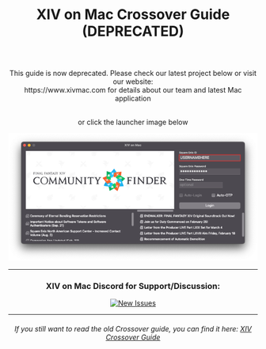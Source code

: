 <h1><p align="center">XIV on Mac Crossover Guide (DEPRECATED)</p></h1><br>


<p align="center">This guide is now deprecated. Please check our latest project below or visit our website:<br> https://www.xivmac.com for details about our team and latest Mac application <br><br>
<p align="center">or click the launcher image below</p></h6>
 
 <a href="https://www.xivmac.com/" title="XIV On Mac Website">
 <img src="https://raw.githubusercontent.com/seathasky/FF14-MAC_ModSupport/main/xivmac2.png"></a> <br>

 
 ---
 
 <div align="center">
 <h3>XIV on Mac Discord for Support/Discussion:</h3>
<p align="center"> <a href="https://discord.gg/dWN5bTC4Yv" title="discord"><img src="http://zbrewerbooks.com/wp-content/uploads/2020/04/discord-512.png" width="100" height="100" alt="New Issues"></a> 
 
---
  
<h6><p align="center">If you still want to read the old Crossover guide, you can find it here: <a href="https://github.com/seathasky/FF14-MAC_ModSupport/blob/main/CX-Guide.md"> XIV Crossover Guide</a></h6></p>
  



